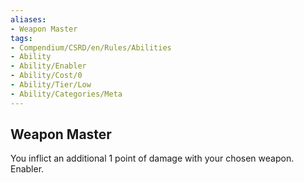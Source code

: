 ```yaml
---
aliases:
- Weapon Master
tags:
- Compendium/CSRD/en/Rules/Abilities
- Ability
- Ability/Enabler
- Ability/Cost/0
- Ability/Tier/Low
- Ability/Categories/Meta
---
```


  
## Weapon Master  
You inflict an additional 1 point of damage with your chosen weapon. Enabler.